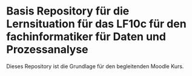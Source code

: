 # Basis Repository für die Lernsituation für das LF10c für den fachinformatiker für Daten und Prozessanalyse

Dieses Repository ist die Grundlage für den begleitenden Moodle Kurs.